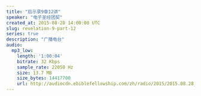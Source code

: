 ```yaml
---
title: "启示录9章12讲"
speaker: "电子圣经团契"
created_at: 2015-08-28 14:00:00 UTC
slug: revelation-9-part-12
series: true
description: "广播电台"
audio:
  mp3_low:
    length: '1:00:04'
    bitrate: 32 Kbps
    sample_rate: 22050 Hz
    size: 13.7 MB
    size_bytes: 14417700
    url: http://audiocdn.ebiblefellowship.com/zh/radio/2015/2015.08.28_EBF_-_Revelation_9_Part_12.mp3
---
```

